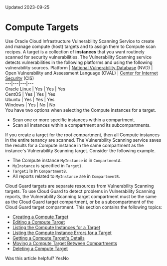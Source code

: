 Updated 2023-09-25
# Compute Targets
Use Oracle Cloud Infrastructure Vulnerability Scanning Service to create and manage compute (host) targets and to assign them to Compute scan recipes. A target is a collection of **instances** that you want routinely scanned for security vulnerabilities.
The Vulnerability Scanning service detects vulnerabilities in the following platforms and using the following vulnerability sources.
Platform | [National Vulnerability Database](https://nvd.nist.gov/) (NVD) | Open Vulnerability and Assessment Language (OVAL) | [Center for Internet Security](https://www.cisecurity.org/cis-benchmarks/) (CIS)  
---|---|---|---  
Oracle Linux | Yes | Yes | Yes  
CentOS | Yes | Yes | Yes  
Ubuntu | Yes | Yes | Yes  
Windows | Yes | No | No  
You have two options when selecting the Compute instances for a target.
  * Scan one or more specific instances within a compartment.
  * Scan all instances within a compartment and its subcompartments.


If you create a target for the root compartment, then all Compute instances in the entire tenancy are scanned.
The Vulnerability Scanning service saves the results for a Compute instance in the same compartment as the instance's Vulnerability Scanning target.
Consider the following example.
  * The Compute instance `MyInstance` is in `CompartmentA`.
  * `MyInstance` is specified in `Target1`.
  * `Target1` is in `CompartmentB`.
  * All reports related to `MyInstance` are in `CompartmentB`.


Cloud Guard targets are separate resources from Vulnerability Scanning targets. To use Cloud Guard to detect problems in Vulnerability Scanning reports, the Vulnerability Scanning target compartment must be the same as the Cloud Guard target compartment, or be a subcompartment of the Cloud Guard target compartment.
This section contains the following topics:
  * [Creating a Compute Target](https://docs.oracle.com/en-us/iaas/scanning/using/create-host-target.htm#create_host_target "Create a Compute \(host\) scan target.")
  * [Editing a Compute Target](https://docs.oracle.com/en-us/iaas/scanning/using/update-host-target.htm#update_host_target "Use the Console to update an existing Compute \(host\) scan target.")
  * [Listing the Compute Instances for a Target](https://docs.oracle.com/en-us/iaas/scanning/using/view-host-target-instances.htm#view_host_target_instances "View the Compute instances \(hosts\) associated with an existing target.")
  * [Listing the Compute Instance Errors for a Target](https://docs.oracle.com/en-us/iaas/scanning/using/view_host_target_instance_erros.htm#view_host_target_instance_erros "View the Compute instance \(hosts\) errors associated with an existing target.")
  * [Getting a Compute Target's Details](https://docs.oracle.com/en-us/iaas/scanning/using/get-host-target.htm#get-host-target "View a Compute target's details.")
  * [Moving a Compute Target Between Compartments](https://docs.oracle.com/en-us/iaas/scanning/using/move_host_target.htm#move_host_target "Move a compute \(host\) target into a different compartment.")
  * [Deleting a Compute Target](https://docs.oracle.com/en-us/iaas/scanning/using/delete_host_target.htm#delete_host_target "Delete a compute \(host\) target.")


Was this article helpful?
YesNo


